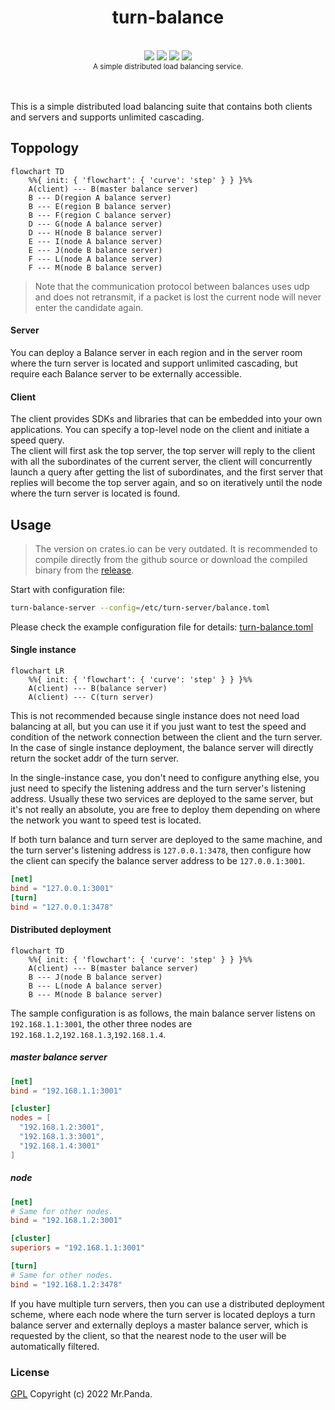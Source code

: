 <!--lint disable no-literal-urls-->
<div align="center">
  <h1>turn-balance</h1>
</div>
<br/>
<div align="center">
  <strong></strong>
</div>
<div align="center">
  <img src="https://img.shields.io/github/actions/workflow/status/mycrl/turn-rs/tests.yml?branch=main"/>
  <img src="https://img.shields.io/github/license/mycrl/turn-rs"/>
  <img src="https://img.shields.io/github/issues/mycrl/turn-rs"/>
  <img src="https://img.shields.io/github/stars/mycrl/turn-rs"/>
</div>
<div align="center">
  <sup>A simple distributed load balancing service.</sup>
</div>
</br>
</br>

This is a simple distributed load balancing suite that contains both clients and servers and supports unlimited cascading.


## Toppology

```mermaid
flowchart TD
    %%{ init: { 'flowchart': { 'curve': 'step' } } }%%
    A(client) --- B(master balance server)
    B --- D(region A balance server)
    B --- E(region B balance server)
    B --- F(region C balance server)
    D --- G(node A balance server)
    D --- H(node B balance server)
    E --- I(node A balance server)
    E --- J(node B balance server)
    F --- L(node A balance server)
    F --- M(node B balance server)
```

> Note that the communication protocol between balances uses udp and does not retransmit, if a packet is lost the current node will never enter the candidate again.

#### Server

You can deploy a Balance server in each region and in the server room where the turn server is located and support unlimited cascading, but require each Balance server to be externally accessible.

#### Client

The client provides SDKs and libraries that can be embedded into your own applications. You can specify a top-level node on the client and initiate a speed query.  
The client will first ask the top server, the top server will reply to the client with all the subordinates of the current server, the client will concurrently launch a query after getting the list of subordinates, and the first server that replies will become the top server again, and so on iteratively until the node where the turn server is located is found.


## Usage

> The version on crates.io can be very outdated. It is recommended to compile directly from the github source or download the compiled binary from the [release](https://github.com/mycrl/turn-rs/releases).

Start with configuration file:

```bash
turn-balance-server --config=/etc/turn-server/balance.toml
```

Please check the example configuration file for details: [turn-balance.toml](./turn-balance.toml)

#### Single instance

```mermaid
flowchart LR
    %%{ init: { 'flowchart': { 'curve': 'step' } } }%%
    A(client) --- B(balance server)
    A(client) --- C(turn server)
```

This is not recommended because single instance does not need load balancing at all, but you can use it if you just want to test the speed and condition of the network connection between the client and the turn server. In the case of single instance deployment, the balance server will directly return the socket addr of the turn server.  

In the single-instance case, you don't need to configure anything else, you just need to specify the listening address and the turn server's listening address. Usually these two services are deployed to the same server, but it's not really an absolute, you are free to deploy them depending on where the network you want to speed test is located.  

If both turn balance and turn server are deployed to the same machine, and the turn server's listening address is `127.0.0.1:3478`, then configure how the client can specify the balance server address to be `127.0.0.1:3001`.

```toml
[net]
bind = "127.0.0.1:3001"
[turn]
bind = "127.0.0.1:3478"
```

#### Distributed deployment

```mermaid
flowchart TD
    %%{ init: { 'flowchart': { 'curve': 'step' } } }%%
    A(client) --- B(master balance server)
    B --- J(node B balance server)
    B --- L(node A balance server)
    B --- M(node B balance server)
```

The sample configuration is as follows, the main balance server listens on `192.168.1.1:3001`, the other three nodes are `192.168.1.2`,`192.168.1.3`,`192.168.1.4`.

##### master balance server

```toml
[net]
bind = "192.168.1.1:3001"

[cluster]
nodes = [
  "192.168.1.2:3001",
  "192.168.1.3:3001",
  "192.168.1.4:3001"
]
```

##### node

```toml
[net]
# Same for other nodes.
bind = "192.168.1.2:3001"

[cluster]
superiors = "192.168.1.1:3001"

[turn]
# Same for other nodes.
bind = "192.168.1.2:3478"
```

If you have multiple turn servers, then you can use a distributed deployment scheme, where each node where the turn server is located deploys a turn balance server and externally deploys a master balance server, which is requested by the client, so that the nearest node to the user will be automatically filtered.  


### License
[GPL](../LICENSE) Copyright (c) 2022 Mr.Panda.
